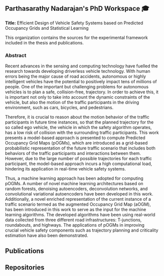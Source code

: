 ## Parthasarathy Nadarajan's PhD Workspace 🎓

**Title:** Efficient Design of Vehicle Safety Systems based on Predicted Occupancy Grids and Statistical Learning

This organization contains the sources for the experimental framework included in the thesis and publications.

### Abstract

Recent advances in the sensing and computing technology have fuelled the research towards developing driverless vehicle technology. With human errors being the major cause of road accidents, autonomous or highly intelligent vehicles have the potential to positively impact tens of millions of people. One of the important but challenging problems for autonomous vehicles is to plan a safe, collision-free, trajectory. In order to achieve this, it is important not only to take into account the dynamic constraints of the vehicle, but also the motion of the traffic participants in the driving environment, such as cars, bicycles, and pedestrians. 

Therefore, it is crucial to reason about the motion behavior of the traffic participants in future time instances, so that the planned trajectory for the so called ego vehicle, the vehicle in which the safety algorithm operates, has a low risk of collision with the surrounding traffic participants. This work presents a model-based approach is presented to compute Predicted Occupancy Grid Maps (pOGMs), which are introduced as a grid-based probabilistic representation of the future traffic scenario that includes both behaviors of the traffic participants and interactions between them. However, due to the large number of possible trajectories for each traffic participant, the model-based approach incurs a high computational load, hindering its application in real-time vehicle safety systems. 

Thus, a machine learning approach has been adopted for computing pOGMs. A number of novel machine learning architectures based on random forests, denoising autoencoders, deconvolution networks, and convolutional variational autoencoders have been developed in this work. Additionally, a novel enriched representation of the current instance of a traffic scenario termed as the augmented Occupancy Grid Map (aOGM), has been introduced in this work to serve as the input for the machine learning algorithms. The developed algorithms have been using real-world data collected from three different road infrastructures: T-junctions, roundabouts, and highways. The applications of pOGMs in improving crucial vehicle safety components such as trajectory planning and criticality estimation have also been demonstrated. 

## Publications

## Repositories
